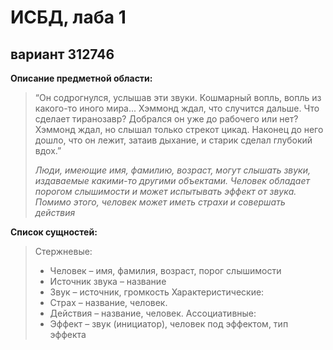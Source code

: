 # ИСБД, лаба 1
## вариант 312746
**Описание предметной области:**
> “Он содрогнулся, услышав эти звуки. Кошмарный вопль, вопль из какого-то иного мира... Хэммонд ждал, что случится дальше. Что сделает тиранозавр? Добрался он уже до рабочего или нет? Хэммонд ждал, но слышал только стрекот цикад. Наконец до него дошло, что он лежит, затаив дыхание, и старик сделал глубокий вдох.”
>
> *Люди, имеющие имя, фамилию, возраст, могут слышать звуки, издаваемые какими-то другими объектами. Человек обладает порогом слышимости и может испытывать эффект от звука. Помимо этого, человек может иметь страхи и совершать действия*

**Список сущностей:**
> Стержневые:
> - Человек – имя, фамилия, возраст, порог слышимости
> - Источник звука – название
> - Звук – источник, громкость
> Характеристические:
> - Страх – название, человек.
> - Действия – название, человек.
> Ассоциативные:
> - Эффект – звук (инициатор), человек под эффектом, тип эффекта
